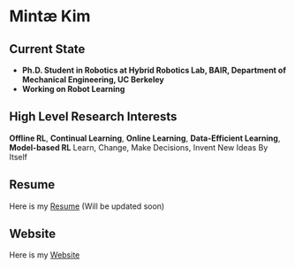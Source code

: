 # Mintæ Kim

## Current State
- **Ph.D. Student in Robotics at Hybrid Robotics Lab, BAIR, Department of Mechanical Engineering, UC Berkeley**
- **Working on Robot Learning**

## High Level Research Interests
**Offline RL**, **Continual Learning**, **Online Learning**, **Data-Efficient Learning**, **Model-based RL**
Learn, Change, Make Decisions, Invent New Ideas By Itself

## Resume
Here is my [Resume](./Resume_Mintæ_Kim.pdf) (Will be updated soon)

## Website
Here is my [Website](https://sites.google.com/view/mintae-kim)

